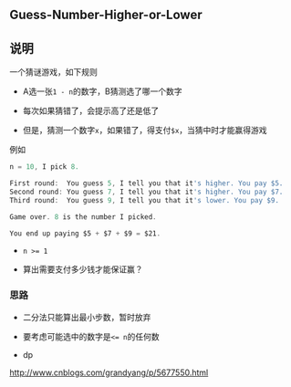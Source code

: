 ## Guess-Number-Higher-or-Lower

## 说明

一个猜谜游戏，如下规则

- A选一张`1 - n`的数字，B猜测选了哪一个数字

- 每次如果猜错了，会提示高了还是低了

- 但是，猜测一个数字`x`，如果错了，得支付`$x`，当猜中时才能赢得游戏

例如

```js
n = 10, I pick 8.

First round:  You guess 5, I tell you that it's higher. You pay $5.
Second round: You guess 7, I tell you that it's higher. You pay $7.
Third round:  You guess 9, I tell you that it's lower. You pay $9.

Game over. 8 is the number I picked.

You end up paying $5 + $7 + $9 = $21.
```

- `n >= 1`

- 算出需要支付多少钱才能保证赢？

### 思路

- 二分法只能算出最小步数，暂时放弃

- 要考虑可能选中的数字是`<= n`的任何数

- dp

http://www.cnblogs.com/grandyang/p/5677550.html